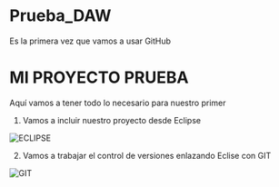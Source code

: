 # Prueba_DAW
Es la primera vez que vamos a usar GitHub

# MI PROYECTO PRUEBA

Aquí vamos a tener todo lo necesario para nuestro primer <Hola Mundo>
  
1. Vamos a incluir nuestro proyecto desde Eclipse

![*ECLIPSE*](https://img.utdstc.com/icon/3c7/fcf/3c7fcf4930fa9402c22cee35e03fe9fcf9e8e47c9381d6b9e6922d71ee2e067a:200)

2. Vamos a trabajar el control de versiones enlazando Eclise con GIT
  
![*GIT*](https://miro.medium.com/max/2732/1*mtsk3fQ_BRemFidhkel3dA.png)
